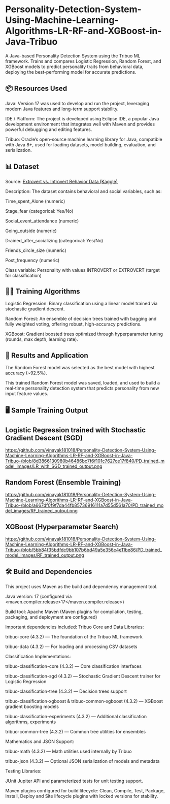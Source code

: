 # Personality-Detection-System-Using-Machine-Learning-Algorithms-LR-RF-and-XGBoost-in-Java-Tribuo
A Java-based Personality Detection System using the Tribuo ML framework. Trains and compares Logistic Regression, Random Forest, and XGBoost models to predict personality traits from behavioral data, deploying the best-performing model for accurate predictions.

📦 Resources Used
------------------

Java: Version 17 was used to develop and run the project, leveraging modern Java features and long-term support stability.

IDE / Platform: The project is developed using Eclipse IDE, a popular Java development environment that integrates well with Maven and provides powerful debugging and editing features.

Tribuo: Oracle’s open-source machine learning library for Java, compatible with Java 8+, used for loading datasets, model building, evaluation, and serialization.

📊 Dataset
-----------

Source: [Extrovert vs. Introvert Behavior Data (Kaggle)](https://www.kaggle.com/datasets/rakeshkapilavai/extrovert-vs-introvert-behavior-data)

Description:
The dataset contains behavioral and social variables, such as:

Time_spent_Alone (numeric)

Stage_fear (categorical: Yes/No)

Social_event_attendance (numeric)

Going_outside (numeric)

Drained_after_socializing (categorical: Yes/No)

Friends_circle_size (numeric)

Post_frequency (numeric)

Class variable: Personality with values INTROVERT or EXTROVERT (target for classification)

🏋️‍♂️ Training Algorithms
-----------------------

Logistic Regression:
Binary classification using a linear model trained via stochastic gradient descent.

Random Forest:
An ensemble of decision trees trained with bagging and fully weighted voting, offering robust, high-accuracy predictions.

XGBoost:
Gradient boosted trees optimized through hyperparameter tuning (rounds, max depth, learning rate).

🚀 Results and Application
---------------------------

The Random Forest model was selected as the best model with highest accuracy (~92.5%).

This trained Random Forest model was saved, loaded, and used to build a real-time personality detection system that predicts personality from new input feature values.

🖥️ Sample Training Output
--------------------------

Logistic Regression trained with Stochastic Gradient Descent (SGD)
------------------------------------------------------------------
https://github.com/vinayak181018/Personality-Detection-System-Using-Machine-Learning-Algorithms-LR-RF-and-XGBoost-in-Java-Tribuo-/blob/8d3866130980b46486bc7f6f101c7627ce17f840/PD_trained_model_images/LR_with_SGD_trained_output.png

Random Forest (Ensemble Training)
---------------------------------
https://github.com/vinayak181018/Personality-Detection-System-Using-Machine-Learning-Algorithms-LR-RF-and-XGBoost-in-Java-Tribuo-/blob/a667df0f9f7da44fb85736916111a7d55d561a70/PD_trained_model_images/RF_trained_output.png

XGBoost (Hyperparameter Search)
-------------------------------
https://github.com/vinayak181018/Personality-Detection-System-Using-Machine-Learning-Algorithms-LR-RF-and-XGBoost-in-Java-Tribuo-/blob/5bb84f35bdfdc9bb107b6bd49a5e356c4e11be86/PD_trained_model_images/RF_trained_output.png

🛠️ Build and Dependencies
--------------------------

This project uses Maven as the build and dependency management tool.

Java version: 17 (configured via <maven.compiler.release>17</maven.compiler.release>)

Build tool: Apache Maven (Maven plugins for compilation, testing, packaging, and deployment are configured)

Important dependencies included:
Tribuo Core and Data Libraries:

tribuo-core (4.3.2) — The foundation of the Tribuo ML framework

tribuo-data (4.3.2) — For loading and processing CSV datasets

Classification Implementations:

tribuo-classification-core (4.3.2) — Core classification interfaces

tribuo-classification-sgd (4.3.2) — Stochastic Gradient Descent trainer for Logistic Regression

tribuo-classification-tree (4.3.2) — Decision trees support

tribuo-classification-xgboost & tribuo-common-xgboost (4.3.2) — XGBoost gradient boosting models

tribuo-classification-experiments (4.3.2) — Additional classification algorithms, experiments

tribuo-common-tree (4.3.2) — Common tree utilities for ensembles

Mathematics and JSON Support:

tribuo-math (4.3.2) — Math utilities used internally by Tribuo

tribuo-json (4.3.2) — Optional JSON serialization of models and metadata

Testing Libraries:

JUnit Jupiter API and parameterized tests for unit testing support.

Maven plugins configured for build lifecycle:
Clean, Compile, Test, Package, Install, Deploy and Site lifecycle plugins with locked versions for stability.

